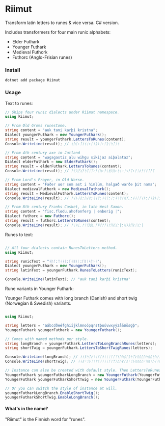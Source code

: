 # Riimut

Transform latin letters to runes &amp; vice versa. C# version.

Includes transformers for four main runic alphabets:

- Elder Futhark
- Younger Futhark
- Medieval Futhork
- Futhorc (Anglo-Frisian runes)

### Install

```
dotnet add package Riimut
```

### Usage

Text to runes:
```csharp
// Ships four runic dialects under Riimut namespace.
using Riimut;

// From Old Groms runestone.
string content = "auk tani karþi kristna";
Dialect youngerFuthark = new YoungerFuthark();
string result = youngerFuthark.LettersToRunes(content);
Console.WriteLine(result); // ᛅᚢᚴ:ᛏᛅᚾᛁ:ᚴᛅᚱᚦᛁ:ᚴᚱᛁᛋᛏᚾᛅ

// From 4th century axe in Jutland
string content = "wagagastiz alu wihgu sikijaz aiþalataz";
Dialect elderFuthark = new ElderFuthark();
string result = elderFuthark.LettersToRunes(content);
Console.WriteLine(result); // ᚹᚨᚷᚨᚷᚨᛋᛏᛁᛉ:ᚨᛚᚢ:ᚹᛁᚻᚷᚢ:ᛋᛁᚲᛁᛃᚨᛉ:ᚨᛁᚦᚨᛚᚨᛏᚨᛉ

// From Lord's Prayer, in Old Norse.
string content = "Faðer uor som ast i himlüm, halgað warðe þit nama";
Dialect medievalFuthork = new MedievalFuthork();
string result = MedievalFuthork.LettersToRunes(content);
Console.WriteLine(result); // ᚠᛆᚦᚽᚱ:ᚢᚮᚱ:ᛋᚮᛘ:ᛆᛋᛏ:ᛁ:ᚼᛁᛘᛚᚢᛘ,:ᚼᛆᛚᚵᛆᚦ:ᚠᛆᚱᚦᚽ:ᚦᛁᛏ:ᚿᛆᛘᛆ

// From 8th century Franks Casket, in late West Saxon.
string content = "fisc.flodu.ahofonferg | enberig |";
Dialect futhorc = new Futhorc();
string result = futhorc.LettersToRunes(content);
Console.WriteLine(result); // ᚠᛁᛋᚳ.ᚠᛚᚩᛞᚢ.ᚪᚻᚩᚠᚩᚾᚠᛖᚱᚷ:|:ᛖᚾᛒᛖᚱᛁᚷ:|

```

Runes to text:
```csharp

// All four dialects contain RunesToLetters method.
using Riimut;

string runicText = "ᛅᚢᚴ:ᛏᛅᚾᛁ:ᚴᛅᚱᚦᛁ:ᚴᚱᛁᛋᛏᚾᛅ";
Dialect youngerFuthark = new YoungerFuthark();
string latinText = youngerFuthark.RunesToLetters(runicText);

Console.WriteLine(latinText); // "auk tani karþi kristna"

```


Rune variants in Younger Futhark:

Younger Futhark comes with long branch (Danish) and short twig (Norwegian & Swedish) variants.
```csharp

using Riimut;

string letters = "aábcdðeéfghiíjklmnoópqrstþuúvwxyýzåäæöøǫþ";
YoungerFuthark youngerFuthark = new YoungerFuthark();

// Comes with named methods per style.
string longBranch = youngerFuthark.LettersToLongBranchRunes(letters);
string shortTwig = youngerFuthark.LettersToShortTwigRunes(letters);

Console.WriteLine(longBranch); // ᛅᛅᛒᛋᛏᚦᛁᛁᚠᚴᚼᛁᛁᛁᚴᛚᛘᚾᚢᚢᛒᚴᚱᛋᛏᚦᚢᚢᚢᚢᛋᚢᚢᛋᚢᛅᛅᚢᚢᚢᚦ"
Console.WriteLine(shortTwig); // ᛆᛆᛒᛌᛐᚦᛁᛁᚠᚴᚽᛁᛁᛁᚴᛚᛘᚿᚢᚢᛒᚴᚱᛌᛐᚦᚢᚢᚢᚢᛌᚢᚢᛌᚢᛆᛆᚢᚢᚢᚦ

// Instance can also be created with default style. Then LettersToRunes will use that style.
YoungerFuthark youngerFutharkLongBranch = new YoungerFuthark(YoungerFuthark.Variant.LongBranch);
YoungerFuthark youngerFutharkShortTwig = new YoungerFuthark(YoungerFuthark.Variant.ShortTwig);

// Or you can switch the style of instance at will.
youngerFutharkLongBranch.EnableShortTwig();
youngerFutharkShortTwig.EnableLongBranch();

```


#### What's in the name?

"Riimut" is the Finnish word for "runes".
